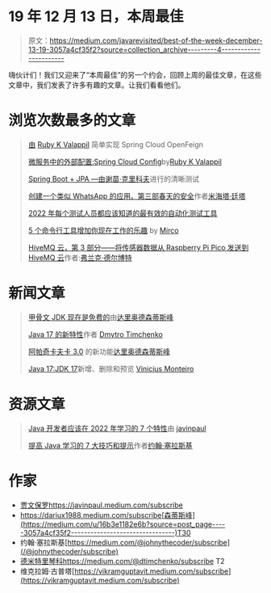 # 19 年 12 月 13 日，本周最佳

> 原文：<https://medium.com/javarevisited/best-of-the-week-december-13-19-3057a4cf35f2?source=collection_archive---------4----------------------->

嗨伙计们！我们又迎来了“本周最佳”的另一个约会，回顾上周的最佳文章，在这些文章中，我们发表了许多有趣的文章。让我们看看他们。

# 浏览次数最多的文章

> [由](/javarevisited/simple-implementation-of-spring-cloud-openfeign-7f022630d01d) [Ruby K Valappil](https://medium.com/u/116212d41081?source=post_page-----3057a4cf35f2--------------------------------) 简单实现 Spring Cloud OpenFeign
> 
> [微服务中的外部配置:Spring Cloud Config](/javarevisited/external-configuration-in-microservices-spring-cloud-config-9c925f64749f)by[Ruby K Valappil](https://medium.com/u/116212d41081?source=post_page-----3057a4cf35f2--------------------------------)
> 
> [Spring Boot + JPA —由](/javarevisited/spring-boot-jpa-clear-tests-95804529863b)[谢苗·克里科夫](https://medium.com/u/95aafb81b193?source=post_page-----3057a4cf35f2--------------------------------)进行的清晰测试
> 
> [创建一个类似 WhatsApp 的应用。第三部春天的安全](/javarevisited/create-a-whatsapp-like-application-part-3-spring-security-98692ba8287f)作者[米海塔·廷塔](https://medium.com/u/d116661fc9e4?source=post_page-----3057a4cf35f2--------------------------------)
> 
> [2022 年每个测试人员都应该知道的最有效的自动化测试工具](/javarevisited/the-most-efficient-automation-testing-tools-every-tester-should-know-about-in-2022-989ae77b80b9)
> 
> [5 个命令行工具增加你现在工作的乐趣](/javarevisited/3-command-line-tools-to-increase-your-fun-at-work-now-d0f27dcadcac) by [Mirco](https://medium.com/u/3e99f03b82e?source=post_page-----3057a4cf35f2--------------------------------)
> 
> [HiveMQ 云，第 3 部分——将传感器数据从 Raspberry Pi Pico 发送到 HiveMQ 云](/javarevisited/hivemq-cloud-part-3-sending-sensor-data-from-raspberry-pi-pico-to-hivemq-cloud-5841ad0f999e)作者:[弗兰克·德尔博特](https://medium.com/u/a6ee926d3fc8?source=post_page-----3057a4cf35f2--------------------------------)

# 新闻文章

> [甲骨文 JDK 现在是免费的](/javarevisited/oracle-jdk-now-is-free-1ff0802fa5fb)由[达里奥德森蒂斯峰](https://medium.com/u/16b3e1182e6b?source=post_page-----3057a4cf35f2--------------------------------)
> 
> [Java 17 的新特性](/javarevisited/whats-new-in-java-17-e94b033ef211)作者 [Dmytro Timchenko](https://medium.com/u/b2ed152fefdb?source=post_page-----3057a4cf35f2--------------------------------)
> 
> [阿帕奇卡夫卡 3.0](/javarevisited/apache-kafka-3-0-is-out-5f95f3c02f7e) 的新功能[达里奥德森蒂斯峰](https://medium.com/u/16b3e1182e6b?source=post_page-----3057a4cf35f2--------------------------------)
> 
> [Java 17:JDK 17](/javarevisited/java-17-whats-new-removed-and-preview-in-jdk-17-62db367e62ee)新增、删除和预览 [Vinicius Monteiro](https://medium.com/u/f4d81e5b1cb1?source=post_page-----3057a4cf35f2--------------------------------)

# 资源文章

> [Java 开发者应该在 2022 年学习的 7 个特性](/javarevisited/7-features-java-developers-should-learn-73cc3d4e734f)由 [javinpaul](https://medium.com/u/bb36d8439904?source=post_page-----3057a4cf35f2--------------------------------)
> 
> [提高 Java 学习的 7 大技巧和提示](/javarevisited/top-7-tricks-and-tips-to-boost-your-java-learning-68d662eda733)作者[约翰·塞拉斯基](https://medium.com/u/390a59d672a2?source=post_page-----3057a4cf35f2--------------------------------)

# 作家

*   [贾文保罗](https://medium.com/u/bb36d8439904?source=post_page-----3057a4cf35f2--------------------------------)https://javinpaul.medium.com/subscribe
*   https://dariux1988.medium.com/subscribe[森蒂斯峰](https://medium.com/u/16b3e1182e6b?source=post_page-----3057a4cf35f2--------------------------------)T30
*   约翰·塞拉斯基[https://medium.com/@johnythecoder/subscribe](/@johnythecoder/subscribe)
*   [德米特里琴科](https://medium.com/u/b2ed152fefdb?source=post_page-----3057a4cf35f2--------------------------------)https://medium.com/@dtimchenko/subscribe T2
*   维克拉姆·古普塔[https://vikramguptavit.medium.com/subscribe](https://vikramguptavit.medium.com/subscribe)